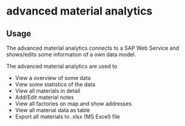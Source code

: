 advanced material analytics
======

Usage
------
The advanced material analytics connects to a SAP Web Service and shows/edits some information of a own data model.
 
The advanced material analytics are used to

 - View a overview of some data
 - View some statistics of the data
 - View all materials in detail
 - Add/Edit material notes
 - View all factories on map and show addresses
 - View all material data as table
 - Export all materials to .xlsx (MS Excel) file
